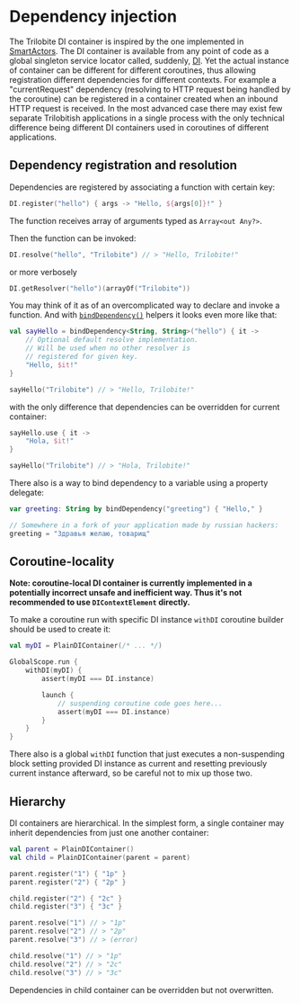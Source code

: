 # Dependency injection

The Trilobite DI container is inspired by the one implemented in [SmartActors](https://github.com/SmartTools/smartactors-core).
The DI container is available from any point of code as a global singleton service locator called, suddenly, [DI](../dna/src/commonMain/kotlin/di/di.kt).
Yet the actual instance of container can be different for different coroutines, thus allowing registration different dependencies for different contexts.
For example a "currentRequest" dependency (resolving to HTTP request being handled by the coroutine) can be registered in a container created when an inbound HTTP request is received.
In the most advanced case there may exist few separate Trilobitish applications in a single process with the only technical difference being different DI containers used in coroutines of different applications.

## Dependency registration and resolution

Dependencies are registered by associating a function with certain key:

```kotlin
DI.register("hello") { args -> "Hello, ${args[0]}!" }
```

The function receives array of arguments typed as `Array<out Any?>`.

Then the function can be invoked:

```kotlin
DI.resolve("hello", "Trilobite") // > "Hello, Trilobite!"
```

or more verbosely

```kotlin
DI.getResolver("hello")(arrayOf("Trilobite"))
```

You may think of it as of an overcomplicated way to declare and invoke a function.
And with [`bindDependency()`](../dna/src/commonMain/kotlin/di/diHelpers.kt) helpers it looks even more like that:

```kotlin
val sayHello = bindDependency<String, String>("hello") { it ->
    // Optional default resolve implementation.
    // Will be used when no other resolver is
    // registered for given key.
    "Hello, $it!"
}

sayHello("Trilobite") // > "Hello, Trilobite!"
```

with the only difference that dependencies can be overridden for current container:

```kotlin
sayHello.use { it ->
    "Hola, $it!"
}

sayHello("Trilobite") // > "Hola, Trilobite!"
```

There also is a way to bind dependency to a variable using a property delegate:

```kotlin
var greeting: String by bindDependency("greeting") { "Hello," }

// Somewhere in a fork of your application made by russian hackers:
greeting = "Здравья желаю, товарищ"
```

## Coroutine-locality

**Note: coroutine-local DI container is currently implemented in a potentially incorrect unsafe and inefficient way. Thus it's not recommended to use `DIContextElement` directly.**

To make a coroutine run with specific DI instance `withDI` coroutine builder should be used to create it:

```kotlin
val myDI = PlainDIContainer(/* ... */)

GlobalScope.run {
    withDI(myDI) {
        assert(myDI === DI.instance)

        launch {
            // suspending coroutine code goes here...
            assert(myDI === DI.instance)
        }
    }
}
```

There also is a global `withDI` function that just executes a non-suspending block setting provided DI instance as current and resetting previously current instance afterward, so be careful not to mix up those two.

## Hierarchy

DI containers are hierarchical.
In the simplest form, a single container may inherit dependencies from just one another container:

```kotlin
val parent = PlainDIContainer()
val child = PlainDIContainer(parent = parent)

parent.register("1") { "1p" }
parent.register("2") { "2p" }

child.register("2") { "2c" }
child.register("3") { "3c" }

parent.resolve("1") // > "1p"
parent.resolve("2") // > "2p"
parent.resolve("3") // > (error)

child.resolve("1") // > "1p"
child.resolve("2") // > "2c"
child.resolve("3") // > "3c"
```

Dependencies in child container can be overridden but not overwritten.
